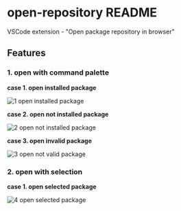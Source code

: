 # open-repository README

VSCode extension - "Open package repository in browser"

## Features

### 1. open with command palette

**case 1. open installed package**

![1  open installed package](https://user-images.githubusercontent.com/886706/178279347-8b64773a-26f5-4a66-a9a7-629f39691445.gif)



**case 2. open not installed package**

![2  open not installed package](https://user-images.githubusercontent.com/886706/178279382-bd006dba-b516-44b8-ab44-cfea0846759e.gif)



**case 3. open invalid package**

![3  open not valid package](https://user-images.githubusercontent.com/886706/178279389-c8deb006-153d-4c57-b4d8-e2784ec6a136.gif)




### 2. open with selection

**case 1. open selected package**

![4  open selected package](https://user-images.githubusercontent.com/886706/178279396-b28ff72b-61e7-44e6-b1be-a966de8eb453.gif)
